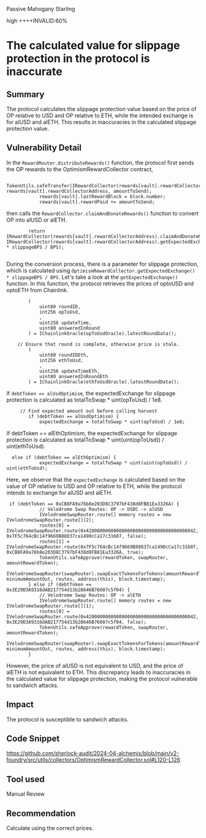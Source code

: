 Passive Mahogany Starling

high
++++INVALID:60%

# The calculated value for slippage protection in the protocol is inaccurate

## Summary


The protocol calculates the slippage protection value based on the price of OP relative to USD and OP relative to ETH, while the intended exchange is for alUSD and alETH. This results in inaccuracies in the calculated slippage protection value.

## Vulnerability Detail

In the `RewardRouter.distributeRewards()` function, the protocol first sends the OP rewards to the OptimismRewardCollector contract, 
```solidity
         TokenUtils.safeTransfer(IRewardCollector(rewards[vault].rewardCollectorAddress).rewardToken(), rewards[vault].rewardCollectorAddress, amountToSend);
            rewards[vault].lastRewardBlock = block.number;
            rewards[vault].rewardPaid += amountToSend;

```


then calls the `RewardCollector.claimAndDonateRewards()` function to convert OP into alUSD or alETH. 
```solidity
        return IRewardCollector(rewards[vault].rewardCollectorAddress).claimAndDonateRewards(vault, IRewardCollector(rewards[vault].rewardCollectorAddress).getExpectedExchange(vault) * slippageBPS / BPS);


```

During the conversion process, there is a parameter for slippage protection, which is calculated using `OptimismRewardCollector.getExpectedExchange() * slippageBPS / BPS`. Let's take a look at the `getExpectedExchange()` function. In this function, the protocol retrieves the prices of optoUSD and optoETH from Chainlink.

```solidity
        (
            uint80 roundID,
            int256 opToUsd,
            ,
            uint256 updateTime,
            uint80 answeredInRound
        ) = IChainlinkOracle(opToUsdOracle).latestRoundData();

```
```solidity
    // Ensure that round is complete, otherwise price is stale.
        (
            uint80 roundIDEth,
            int256 ethToUsd,
            ,
            uint256 updateTimeEth,
            uint80 answeredInRoundEth
        ) = IChainlinkOracle(ethToUsdOracle).latestRoundData();

```

 If `debtToken == alUsdOptimism`, the expectedExchange for slippage protection is calculated as totalToSwap * uint(opToUsd) / 1e8. 
```solidity
     // Find expected amount out before calling harvest
        if (debtToken == alUsdOptimism) {
            expectedExchange = totalToSwap * uint(opToUsd) / 1e8;

```

If debtToken == alEthOptimism, the expectedExchange for slippage protection is calculated as totalToSwap * uint(uint(opToUsd)) / uint(ethToUsd). 
```solidity
  else if (debtToken == alEthOptimism) {
            expectedExchange = totalToSwap * uint(uint(opToUsd)) / uint(ethToUsd);

```

Here, we observe that the `expectedExchange` is calculated based on the value of OP relative to USD and OP relative to ETH, while the protocol intends to exchange for alUSD and alETH. 
```solidity
 if (debtToken == 0xCB8FA9a76b8e203D8C3797bF438d8FB81Ea3326A) {
            // Velodrome Swap Routes: OP -> USDC -> alUSD
            IVelodromeSwapRouter.route[] memory routes = new IVelodromeSwapRouter.route[](2);
            routes[0] = IVelodromeSwapRouter.route(0x4200000000000000000000000000000000000042, 0x7F5c764cBc14f9669B88837ca1490cCa17c31607, false);
            routes[1] = IVelodromeSwapRouter.route(0x7F5c764cBc14f9669B88837ca1490cCa17c31607, 0xCB8FA9a76b8e203D8C3797bF438d8FB81Ea3326A, true);
            TokenUtils.safeApprove(rewardToken, swapRouter, amountRewardToken);
            IVelodromeSwapRouter(swapRouter).swapExactTokensForTokens(amountRewardToken, minimumAmountOut, routes, address(this), block.timestamp);
        } else if (debtToken == 0x3E29D3A9316dAB217754d13b28646B76607c5f04) {
            // Velodrome Swap Routes: OP -> alETH
            IVelodromeSwapRouter.route[] memory routes = new IVelodromeSwapRouter.route[](1);
            routes[0] = IVelodromeSwapRouter.route(0x4200000000000000000000000000000000000042, 0x3E29D3A9316dAB217754d13b28646B76607c5f04, false);
            TokenUtils.safeApprove(rewardToken, swapRouter, amountRewardToken);
            IVelodromeSwapRouter(swapRouter).swapExactTokensForTokens(amountRewardToken, minimumAmountOut, routes, address(this), block.timestamp);
        } 

```

However, the price of alUSD is not equivalent to USD, and the price of alETH is not equivalent to ETH. This discrepancy leads to inaccuracies in the calculated value for slippage protection, making the protocol vulnerable to sandwich attacks.

## Impact
The protocol is susceptible to sandwich attacks.


## Code Snippet
https://github.com/sherlock-audit/2024-04-alchemix/blob/main/v2-foundry/src/utils/collectors/OptimismRewardCollector.sol#L120-L126

## Tool used

Manual Review

## Recommendation
Calculate using the correct prices.


